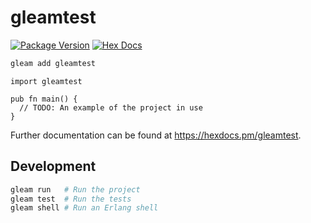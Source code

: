 # gleamtest

[![Package Version](https://img.shields.io/hexpm/v/gleamtest)](https://hex.pm/packages/gleamtest)
[![Hex Docs](https://img.shields.io/badge/hex-docs-ffaff3)](https://hexdocs.pm/gleamtest/)

```sh
gleam add gleamtest
```
```gleam
import gleamtest

pub fn main() {
  // TODO: An example of the project in use
}
```

Further documentation can be found at <https://hexdocs.pm/gleamtest>.

## Development

```sh
gleam run   # Run the project
gleam test  # Run the tests
gleam shell # Run an Erlang shell
```
